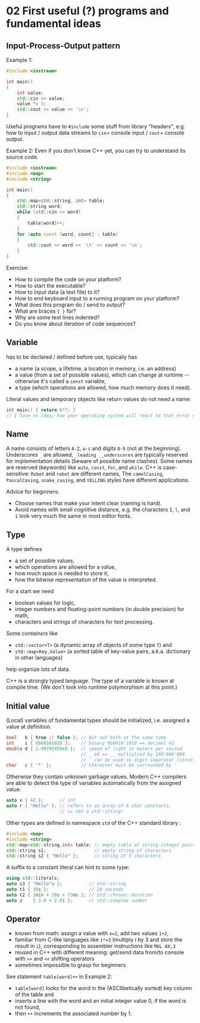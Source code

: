 # 02 First useful (?) programs and fundamental ideas
## Input-Process-Output pattern
Example 1:
```cpp
#include <iostream>

int main()
{
    int value;
    std::cin >> value;
    value *= 3;
    std::cout << value << '\n';
}
```
Useful programs have to `#include` some stuff from library "headers", e.g. how to input / output data streams to `cin`= console input / `cout`= console output.

Example 2: Even if you don't know C++ yet, you can try to understand its source code.
```cpp
#include <iostream>
#include <map>
#include <string>

int main()
{
    std::map<std::string, int> table;
    std::string word;
    while (std::cin >> word)
    {
        table[word]++;
    }
    for (auto const [word, count] : table)
    {
        std::cout << word << '\t' << count << '\n';
    }
}
```
Exercise:
* How to compile the code on your platform?
* How to start the executable?
* How to input data (a text file) to it?
* How to end keyboard input to a running program on your platform?
* What does this program do / send to output?
* What are braces `{ }` for?
* Why are some text lines indented?
* Do you know about iteration of code sequences?

## Variable
has to be declared / defined before use, typically has
* a name (a scope, a lifetime, a location in memory, i.e. an address)
* a value (from a set of possible values), which can change at runtime
    -- otherwise it's called a `const` variable,
* a type (which operations are allowed, how much memory does it need).

Literal values and temporary objects like return values do not need a name:

```cpp
int main() { return 6*7; }
// I have no idea, how your operating system will react to that error code...
```

## Name

A name consists of letters `A-Z`, `a-z` and digits `0-9` (not at the beginning).
Underscores `_` are allowed, `_leading __underscores` are typically reserved for implementation details (beware of possible name clashes).
Some names are reserved (keywords) like `auto`, `const`, `for`, and `while`.
C++ is case-sensitive: `Robot` and `robot` are different names,
The `camelCasing`, `PascalCasing`, `snake_casing`, and `YELLING` styles have different applications.

Advice for beginners:
* Choose names that make your intent clear (naming is hard).
* Avoid names with small cognitive distance, e.g. the characters `I`, `l`, and `1` look very much the same in most editor fonts.

## Type
A type defines
* a set of possible values,
* which operations are allowed for a value,
* how much space is needed to store it,
* how the bitwise representation of the value is interpreted.

For a start we need
* boolean values for logic,
* integer numbers and floating-point numbers (in double precision) for math,
* characters and strings of characters for text processing.

Some *containers* like
* `std::vector<T>` (a dynamic array of objects of some type `T`) and
* `std::map<Key,Value>` (a sorted table of key-value pairs, a.k.a. dictionary in other languages)

help organize lots of data.

C++ is a strongly typed language. The type of a variable is known at compile time. (We don't look into runtime polymorphism at this point.)

## Initial value
(Local) variables of fundamental types should be initialized, i.e. assigned a value at definition.

```cpp
bool   b { true || false }; // but not both at the same time
int    i { 0b00101010 };    // binary 0b0010'1010 == decimal 42
double d { 2.99792458e8 };  // speed of light in meters per second
                            // __e8 == __ multiplied by 100'000'000
                            // ' can be used as digit separator (since C++14)
char   c { '*' };           // character must be surrounded by '
```

Otherwise they contain unknown garbage values.
Modern C++ compilers are able to detect the type of variables automatically from the assigned value:
```cpp
auto x { 42 };      // int
auto r { "Hello" }; // refers to an array of 6 char constants,
                    // is not a std::string!
```
Other types are defined in namespace `std` of the C++ standard library :
```cpp
#include <map>
#include <string>
std::map<std::string,int> table; // empty table of string-integer pairs
std::string s1;                  // empty string of characters
std::string s2 { "Hello" };      // string of 5 characters
```
A suffix to a constant literal can hint to some type:
```cpp
using std::literals;
auto s3 { "Hello"s };          // std::string
auto t1 { 10s };               // 10 seconds
auto t2 { 1min + 28s + 73ms }; // std::chrono::duration
auto z    { 3.0 + 2.0i };      // std::complex number
```
## Operator
* known from math: assign a value with `x=2`, add two values `1+2`,
* familiar from C-like languages like `i*=3` (multiply i by 3 and store the result in `i`), corresponding to assembler instructions like `MUL AX,3`
* reused in C++ with different meaning: get/send data from/to console with `>>` and `<<` shifting operators
* sometimes impossible to grasp for beginners

See statement `table[word]++` in Example 2:

* `table[word]` looks for the word in the (ASCIIbetically sorted) key column of the table and
* inserts a line with the word and an initial integer value 0, if the word is not found,
* then `++` increments the associated number by 1.
